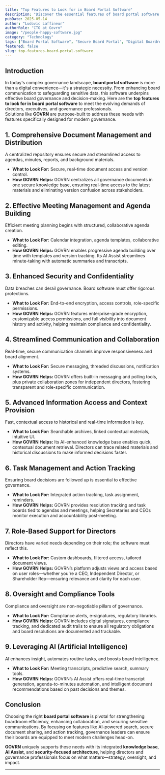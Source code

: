 ```yaml
---
title: "Top Features to Look for in Board Portal Software"
description: "Discover the essential features of board portal software that enhance security, collaboration, and strategic board governance—featuring GOVRN’s capabilities."
pubDate: 2025-05-14
author: "Ludovic Laffineur"
authorRole: "CTO at Govrn"
image: "/people-happy-software.jpg"
category: "Technology"
tags: ["Board Portal Software", "Secure Board Portal", "Digital Boardroom", "Board Communication Tools", "Board Collaboration Software"]
featured: false
slug: top-features-board-portal-software
---
```


## Introduction

In today's complex governance landscape, **board portal software** is more than a digital convenience—it's a strategic necessity. From enhancing board communication to safeguarding sensitive data, this software underpins effective board governance and decision-making. Here are the **top features to look for in board portal software** to meet the evolving demands of directors, executives, and governance professionals.  
Solutions like **GOVRN** are purpose-built to address these needs with features specifically designed for modern governance.

## 1. Comprehensive Document Management and Distribution

A centralized repository ensures secure and streamlined access to agendas, minutes, reports, and background materials.

- **What to Look For:** Secure, real-time document access and version control.
- **How GOVRN Helps:** GOVRN centralizes all governance documents in one secure knowledge base, ensuring real-time access to the latest materials and eliminating version confusion across stakeholders.

## 2. Effective Meeting Management and Agenda Building

Efficient meeting planning begins with structured, collaborative agenda creation.

- **What to Look For:** Calendar integration, agenda templates, collaborative editing.
- **How GOVRN Helps:** GOVRN enables progressive agenda building over time with templates and version tracking. Its AI Assist streamlines minute-taking with automatic summaries and transcripts.

## 3. Enhanced Security and Confidentiality

Data breaches can derail governance. Board software must offer rigorous protections.

- **What to Look For:** End-to-end encryption, access controls, role-specific permissions.
- **How GOVRN Helps:** GOVRN features enterprise-grade encryption, customizable access permissions, and full visibility into document history and activity, helping maintain compliance and confidentiality.

## 4. Streamlined Communication and Collaboration

Real-time, secure communication channels improve responsiveness and board alignment.

- **What to Look For:** Secure messaging, threaded discussions, notification systems.
- **How GOVRN Helps:** GOVRN offers built-in messaging and polling tools, plus private collaboration zones for independent directors, fostering transparent and role-specific communication.

## 5. Advanced Information Access and Context Provision

Fast, contextual access to historical and real-time information is key.

- **What to Look For:** Searchable archives, linked contextual materials, intuitive UI.
- **How GOVRN Helps:** Its AI-enhanced knowledge base enables quick, contextual document retrieval. Directors can trace related materials and historical discussions to make informed decisions faster.

## 6. Task Management and Action Tracking

Ensuring board decisions are followed up is essential to effective governance.

- **What to Look For:** Integrated action tracking, task assignment, reminders.
- **How GOVRN Helps:** GOVRN provides resolution tracking and task boards tied to agendas and meetings, helping Secretaries and CEOs monitor execution and accountability post-meeting.

## 7. Role-Based Support for Directors

Directors have varied needs depending on their role; the software must reflect this.

- **What to Look For:** Custom dashboards, filtered access, tailored document views.
- **How GOVRN Helps:** GOVRN’s platform adjusts views and access based on user roles—whether you're a CEO, Independent Director, or Shareholder Rep—ensuring relevance and clarity for each user.

## 8. Oversight and Compliance Tools

Compliance and oversight are non-negotiable pillars of governance.

- **What to Look For:** Compliance alerts, e-signatures, regulatory libraries.
- **How GOVRN Helps:** GOVRN includes digital signatures, compliance tracking, and dedicated audit trails to ensure all regulatory obligations and board resolutions are documented and trackable.

## 9. Leveraging AI (Artificial Intelligence)

AI enhances insight, automates routine tasks, and boosts board intelligence.

- **What to Look For:** Meeting transcripts, predictive search, summary tools.
- **How GOVRN Helps:** GOVRN’s AI Assist offers real-time transcript generation, agenda-to-minutes automation, and intelligent document recommendations based on past decisions and themes.

## Conclusion

Choosing the right **board portal software** is pivotal for strengthening boardroom efficiency, enhancing collaboration, and securing sensitive communications. By focusing on features like AI-powered search, secure document sharing, and action tracking, governance leaders can ensure their boards are equipped to meet modern challenges head-on.

**GOVRN** uniquely supports these needs with its integrated **knowledge base**, **AI Assist**, and **security-focused architecture**, helping directors and governance professionals focus on what matters—strategy, oversight, and impact.


---
